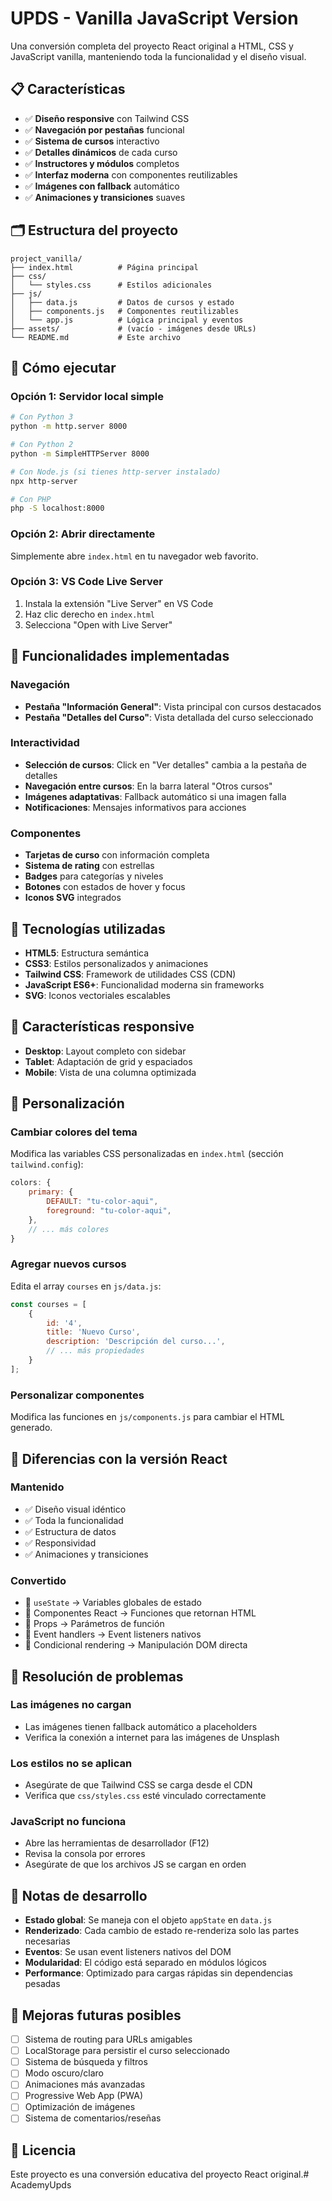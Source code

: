 # UPDS - Vanilla JavaScript Version

Una conversión completa del proyecto React original a HTML, CSS y JavaScript vanilla, manteniendo toda la funcionalidad y el diseño visual.

## 📋 Características

- ✅ **Diseño responsive** con Tailwind CSS
- ✅ **Navegación por pestañas** funcional
- ✅ **Sistema de cursos** interactivo
- ✅ **Detalles dinámicos** de cada curso
- ✅ **Instructores y módulos** completos
- ✅ **Interfaz moderna** con componentes reutilizables
- ✅ **Imágenes con fallback** automático
- ✅ **Animaciones y transiciones** suaves

## 🗂️ Estructura del proyecto

```
project_vanilla/
├── index.html          # Página principal
├── css/
│   └── styles.css      # Estilos adicionales
├── js/
│   ├── data.js         # Datos de cursos y estado
│   ├── components.js   # Componentes reutilizables
│   └── app.js          # Lógica principal y eventos
├── assets/             # (vacío - imágenes desde URLs)
└── README.md           # Este archivo
```

## 🚀 Cómo ejecutar

### Opción 1: Servidor local simple
```bash
# Con Python 3
python -m http.server 8000

# Con Python 2
python -m SimpleHTTPServer 8000

# Con Node.js (si tienes http-server instalado)
npx http-server

# Con PHP
php -S localhost:8000
```

### Opción 2: Abrir directamente
Simplemente abre `index.html` en tu navegador web favorito.

### Opción 3: VS Code Live Server
1. Instala la extensión "Live Server" en VS Code
2. Haz clic derecho en `index.html`
3. Selecciona "Open with Live Server"

## 🎯 Funcionalidades implementadas

### Navegación
- **Pestaña "Información General"**: Vista principal con cursos destacados
- **Pestaña "Detalles del Curso"**: Vista detallada del curso seleccionado

### Interactividad
- **Selección de cursos**: Click en "Ver detalles" cambia a la pestaña de detalles
- **Navegación entre cursos**: En la barra lateral "Otros cursos"
- **Imágenes adaptativas**: Fallback automático si una imagen falla
- **Notificaciones**: Mensajes informativos para acciones

### Componentes
- **Tarjetas de curso** con información completa
- **Sistema de rating** con estrellas
- **Badges** para categorías y niveles
- **Botones** con estados de hover y focus
- **Iconos SVG** integrados

## 🔧 Tecnologías utilizadas

- **HTML5**: Estructura semántica
- **CSS3**: Estilos personalizados y animaciones
- **Tailwind CSS**: Framework de utilidades CSS (CDN)
- **JavaScript ES6+**: Funcionalidad moderna sin frameworks
- **SVG**: Iconos vectoriales escalables

## 📱 Características responsive

- **Desktop**: Layout completo con sidebar
- **Tablet**: Adaptación de grid y espaciados
- **Mobile**: Vista de una columna optimizada

## 🎨 Personalización

### Cambiar colores del tema
Modifica las variables CSS personalizadas en `index.html` (sección `tailwind.config`):

```javascript
colors: {
    primary: {
        DEFAULT: "tu-color-aqui",
        foreground: "tu-color-aqui",
    },
    // ... más colores
}
```

### Agregar nuevos cursos
Edita el array `courses` en `js/data.js`:

```javascript
const courses = [
    {
        id: '4',
        title: 'Nuevo Curso',
        description: 'Descripción del curso...',
        // ... más propiedades
    }
];
```

### Personalizar componentes
Modifica las funciones en `js/components.js` para cambiar el HTML generado.

## 🔄 Diferencias con la versión React

### Mantenido
- ✅ Diseño visual idéntico
- ✅ Toda la funcionalidad
- ✅ Estructura de datos
- ✅ Responsividad
- ✅ Animaciones y transiciones

### Convertido
- 🔄 `useState` → Variables globales de estado
- 🔄 Componentes React → Funciones que retornan HTML
- 🔄 Props → Parámetros de función
- 🔄 Event handlers → Event listeners nativos
- 🔄 Condicional rendering → Manipulación DOM directa

## 🐛 Resolución de problemas

### Las imágenes no cargan
- Las imágenes tienen fallback automático a placeholders
- Verifica la conexión a internet para las imágenes de Unsplash

### Los estilos no se aplican
- Asegúrate de que Tailwind CSS se carga desde el CDN
- Verifica que `css/styles.css` esté vinculado correctamente

### JavaScript no funciona
- Abre las herramientas de desarrollador (F12)
- Revisa la consola por errores
- Asegúrate de que los archivos JS se cargan en orden

## 📝 Notas de desarrollo

- **Estado global**: Se maneja con el objeto `appState` en `data.js`
- **Renderizado**: Cada cambio de estado re-renderiza solo las partes necesarias
- **Eventos**: Se usan event listeners nativos del DOM
- **Modularidad**: El código está separado en módulos lógicos
- **Performance**: Optimizado para cargas rápidas sin dependencias pesadas

## 🚀 Mejoras futuras posibles

- [ ] Sistema de routing para URLs amigables
- [ ] LocalStorage para persistir el curso seleccionado
- [ ] Sistema de búsqueda y filtros
- [ ] Modo oscuro/claro
- [ ] Animaciones más avanzadas
- [ ] Progressive Web App (PWA)
- [ ] Optimización de imágenes
- [ ] Sistema de comentarios/reseñas

## 📄 Licencia

Este proyecto es una conversión educativa del proyecto React original.# AcademyUpds
